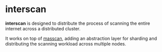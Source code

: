 # interscan

**interscan** is designed to distribute the process of scanning the entire internet across a distributed cluster.

It works on top of [masscan](https://github.com/robertdavidgraham/masscan), adding an abstraction layer for sharding and distributing the scanning workload across multiple nodes.


